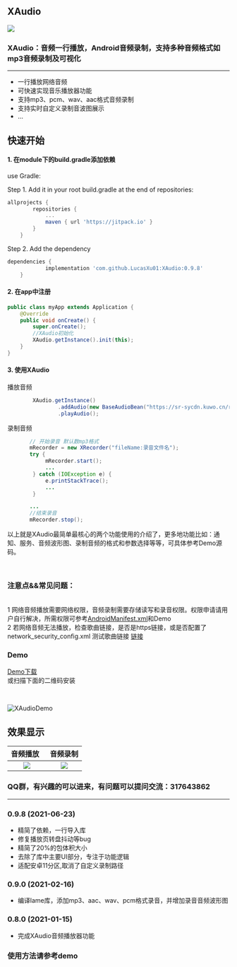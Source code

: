 ## XAudio
[![](https://jitpack.io/v/LucasXu01/XAudio.svg)](https://jitpack.io/#LucasXu01/XAudio)
### XAudio：音频一行播放，Android音频录制，支持多种音频格式如mp3音频录制及可视化
---------------------------------

* 一行播放网络音频
* 可快速实现音乐播放器功能
* 支持mp3、pcm、wav、aac格式音频录制
* 支持实时自定义录制音波图展示
* ...


## 快速开始

#### 1. 在module下的build.gradle添加依赖

use Gradle:

Step 1. Add it in your root build.gradle at the end of repositories:
```gradle
allprojects {
		repositories {
			...
			maven { url 'https://jitpack.io' }
		}
	}
```
Step 2. Add the dependency
```gradle
dependencies {
            implementation 'com.github.LucasXu01:XAudio:0.9.8'
	}
```


#### 2. 在app中注册

```java
public class myApp extends Application {
    @Override
    public void onCreate() {
        super.onCreate();
        //XAudio初始化
        XAudio.getInstance().init(this);
    }
}
```

#### 3. 使用XAudio

播放音频

```java
        XAudio.getInstance()
                .addAudio(new BaseAudioBean("https://sr-sycdn.kuwo.cn/resource/n2/33/25/2629654819.mp3"))
                .playAudio();
```
 录制音频
 ```java
        // 开始录音 默认数mp3格式
        mRecorder = new XRecorder("fileName:录音文件名");
        try {
             mRecorder.start();
             ...
         } catch (IOException e) {
             e.printStackTrace();
             ...
         }

        ...
        //结束录音
        mRecorder.stop();

 ```

 以上就是XAudio最简单最核心的两个功能使用的介绍了，更多地功能比如：通知、服务、音频波形图、录制音频的格式和参数选择等等，可具体参考Demo源码。

<br/>

### 注意点&&常见问题：
<br/> 1 网络音频播放需要网络权限，音频录制需要存储读写和录音权限。权限申请请用户自行解决，所需权限可参考[AndroidManifest.xml](./app/src/main/AndroidManifest.xml)和Demo
<br/> 2 若网络音频无法播放，检查歌曲链接，是否是https链接，或是否配置了network_security_config.xml
  测试歌曲链接 [链接](https://sr-sycdn.kuwo.cn/resource/n2/33/25/2629654819.mp3)


### Demo
[Demo下载](./XAudioDemo.apk)
<br/>
或扫描下面的二维码安装

<br/>

![XAudioDemo](https://www.pgyer.com/app/qrcode/hsVA)


## 效果显示
| 音频播放   | 音频录制  |
|:-----------:|:--------:|
|![](./01.jpg) | ![](./02.jpg) |


### QQ群，有兴趣的可以进来，有问题可以提问交流：317643862

----------------------------------------------------

### 0.9.8 (2021-06-23)
* 精简了依赖，一行导入库
* 修复播放页转盘抖动等bug
* 精简了20%的包体积大小
* 去除了库中主要UI部分，专注于功能逻辑
* 适配安卓11分区,取消了自定义录制路径

### 0.9.0 (2021-02-16)

* 编译lame库，添加mp3、aac、wav、pcm格式录音，并增加录音音频波形图

### 0.8.0 (2021-01-15)

* 完成XAudio音频播放器功能

### 使用方法请参考demo





